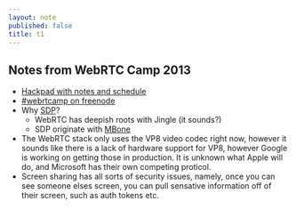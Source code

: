 ```yaml
---
layout: note
published: false
title: t1
---
```


## Notes from WebRTC Camp 2013

- [Hackpad with notes and schedule](https://hackpad.com/WebRTC-Camp-2013-ViBwUIBkDGh)
- [#webrtcamp on freenode](irc://chat.us.freenode.net/webrtcamp)
- Why [SDP](http://en.wikipedia.org/wiki/Session_Description_Protocol)?  
	- WebRTC has deepish roots with Jingle (it sounds?)
	- SDP originate with [MBone](http://en.wikipedia.org/wiki/Mbone)
- The WebRTC stack only uses the VP8 video codec right now, however it sounds like there is a lack of hardware support for VP8, however Google is working on getting those in production.  It is unknown what Apple will do, and Microsoft has their own competing proticol.  
- Screen sharing has all sorts of security issues, namely, once you can see someone elses screen, you can pull sensative information off of their screen, such as auth tokens etc.